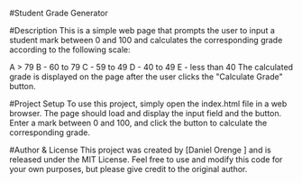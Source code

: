 #Student Grade Generator



#Description
This is a simple web page that prompts the user to input a student mark between 0 and 100 and calculates the corresponding grade according to the following scale:

A > 79
B - 60 to 79
C - 59 to 49
D - 40 to 49
E - less than 40
The calculated grade is displayed on the page after the user clicks the "Calculate Grade" button.


#Project Setup
To use this project, simply open the index.html file in a web browser. The page should load and display the input field and the button. Enter a mark between 0 and 100, and click the button to calculate the corresponding grade.



#Author & License
This project was created by [Daniel Orenge ] and is released under the MIT License. Feel free to use and modify this code for your own purposes, but please give credit to the original author.




